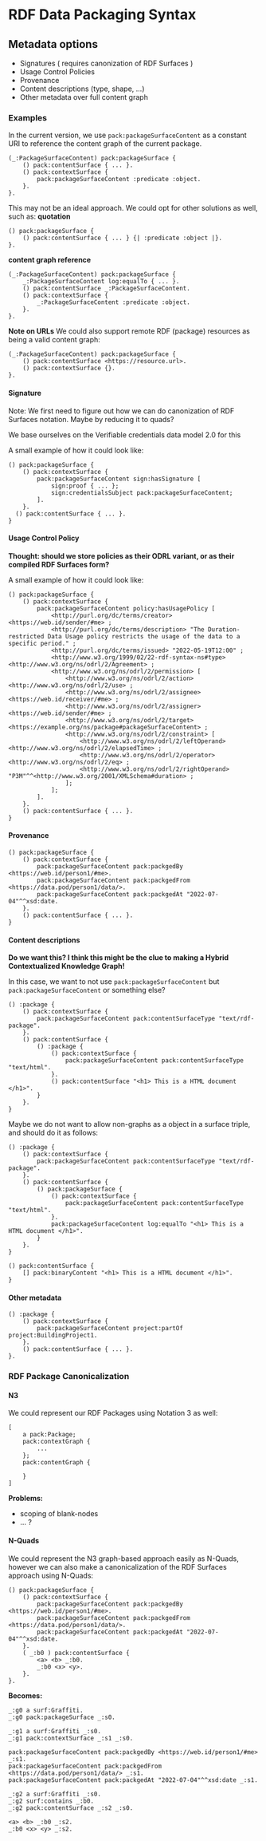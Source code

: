  # RDF Data Packaging Syntax


## Metadata options

* Signatures ( requires canonization of RDF Surfaces )
* Usage Control Policies
* Provenance
* Content descriptions (type, shape, ...)
* Other metadata over full content graph

### Examples
In the current version, we use `pack:packageSurfaceContent` as a constant URI to reference the content graph of the current package.

```
(_:PackageSurfaceContent) pack:packageSurface {
    () pack:contentSurface { ... }.
    () pack:contextSurface {
        pack:packageSurfaceContent :predicate :object.
    }.
}.
```

This may not be an ideal approach. 
We could opt for other solutions as well, such as:
**quotation**
```
() pack:packageSurface {
    () pack:contentSurface { ... } {| :predicate :object |}.
}.
```

**content graph reference**
```
(_:PackageSurfaceContent) pack:packageSurface {
    _:PackageSurfaceContent log:equalTo { ... }.
    () pack:contentSurface _:PackageSurfaceContent.
    () pack:contextSurface {
        _:PackageSurfaceContent :predicate :object.
    }.
}.
```


**Note on URLs**
We could also support remote RDF (package) resources as being a valid content graph:
```
(_:PackageSurfaceContent) pack:packageSurface {
    () pack:contentSurface <https://resource.url>.
    () pack:contextSurface {}.
}.
```

#### Signature
Note: We first need to figure out how we can do canonization of RDF Surfaces notation. Maybe by reducing it to quads?

We base ourselves on the Verifiable credentials data model 2.0 for this

A small example of how it could look like:
```
() pack:packageSurface {
    () pack:contextSurface {
        pack:packageSurfaceContent sign:hasSignature [
            sign:proof { ... };
            sign:credentialsSubject pack:packageSurfaceContent;
        ].
    }.
  () pack:contentSurface { ... }.
}
```

#### Usage Control Policy
**Thought: should we store policies as their ODRL variant, or as their compiled RDF Surfaces form?**

A small example of how it could look like:
```
() pack:packageSurface {
    () pack:contextSurface {
        pack:packageSurfaceContent policy:hasUsagePolicy [
            <http://purl.org/dc/terms/creator> <https://web.id/sender/#me> ;
            <http://purl.org/dc/terms/description> "The Duration-restricted Data Usage policy restricts the usage of the data to a specific period." ;
            <http://purl.org/dc/terms/issued> "2022-05-19T12:00" ;
            <http://www.w3.org/1999/02/22-rdf-syntax-ns#type> <http://www.w3.org/ns/odrl/2/Agreement> ;
            <http://www.w3.org/ns/odrl/2/permission> [
                <http://www.w3.org/ns/odrl/2/action> <http://www.w3.org/ns/odrl/2/use> ;
                <http://www.w3.org/ns/odrl/2/assignee> <https://web.id/receiver/#me> ;
                <http://www.w3.org/ns/odrl/2/assigner> <https://web.id/sender/#me> ;
                <http://www.w3.org/ns/odrl/2/target> <https://example.org/ns/package#packageSurfaceContent> ;
                <http://www.w3.org/ns/odrl/2/constraint> [
                    <http://www.w3.org/ns/odrl/2/leftOperand> <http://www.w3.org/ns/odrl/2/elapsedTime> ;
                    <http://www.w3.org/ns/odrl/2/operator> <http://www.w3.org/ns/odrl/2/eq> ;
                    <http://www.w3.org/ns/odrl/2/rightOperand> "P3M"^^<http://www.w3.org/2001/XMLSchema#duration> ;
                ];
            ];
        ].
    }.
    () pack:contentSurface { ... }.
}
```
#### Provenance

```
() pack:packageSurface {
    () pack:contextSurface {
        pack:packageSurfaceContent pack:packgedBy <https://web.id/person1/#me>.
        pack:packageSurfaceContent pack:packgedFrom <https://data.pod/person1/data/>.
        pack:packageSurfaceContent pack:packgedAt "2022-07-04"^^xsd:date.
    }.
    () pack:contentSurface { ... }.
}
```


#### Content descriptions
**Do we want this? I think this might be the clue to making a Hybrid Contextualized Knowledge Graph!**

In this case, we want to not use `pack:packageSurfaceContent` but `pack:packageSurfaceContent` or something else?

```
() :package {
    () pack:contextSurface {
        pack:packageSurfaceContent pack:contentSurfaceType "text/rdf-package".
    }.
    () pack:contentSurface { 
        () :package {
            () pack:contextSurface {
                pack:packageSurfaceContent pack:contentSurfaceType "text/html".
            }.
            () pack:contentSurface "<h1> This is a HTML document </h1>".
        }
    }.
}
```

Maybe we do not want to allow non-graphs as a object in a surface triple, and should do it as follows:

```
() :package {
    () pack:contextSurface {
        pack:packageSurfaceContent pack:contentSurfaceType "text/rdf-package".
    }.
    () pack:contentSurface { 
        () pack:packageSurface {
            () pack:contextSurface {
                pack:packageSurfaceContent pack:contentSurfaceType "text/html".
            }.
            pack:packageSurfaceContent log:equalTo "<h1> This is a HTML document </h1>".
        }
    }.
}
```
```
() pack:contentSurface {
    [] pack:binaryContent "<h1> This is a HTML document </h1>".
}
```

#### Other metadata

```
() :package {
    () pack:contextSurface {
        pack:packageSurfaceContent project:partOf project:BuildingProject1.
    }.
    () pack:contentSurface { ... }.
}.
```



<!-- 
* **The context field of a package MUST only reference the content of the package, and NEVER the package itself or specific identifiers inside the content of the package!**
* **What about blank nodes in nested packages? Probably not a good idea?**
* **If I'd want to say that the content graph is NOT correct, could I do it by saying "() log:onNegativeSurface pack:packageSurfaceContent" in the context?**

* We can reference signatures as a form of packaging as well
* Packaging as a basis for *P r o v e n a n c e*
* Look at LDES / TREE problems?



### Parts of a HTTP Package

#### HTTP Request

* **The specific version of HTTP followed.** HTTP and HTTP/2 are the two versions.
* **A URL.** This points to the resource on the web.
* **An HTTP method.** This indicates the specific action the request expects to receive from the server in its response.
* **HTTP request headers.** This includes data such as what type of browser is being used and what data the request is seeking from the server. It can also include cookies, which show information previously sent from the server handling the request.
* **An HTTP body.** This is optional information the server needs from the request, such as user forms -- username/password logins, short responses and file uploads -- that are being submitted to the website.

#### HTTP Response

  * **HTTP status code**, which indicates the status of the request to the client device. Responses may indicate success, an informational response, a redirect, or errors on the server or client side.
  * **HTTP response headers**, which send information about the server and requested resources.
  * **An HTTP body (optional)**. If a request is successful, this contains the requested data in the form of HTML code, which is translated into a web page by the client browser.






For purposes such as  -->

### RDF Package Canonicalization


#### N3
We could represent our RDF Packages using Notation 3 as well:

```
[
    a pack:Package;
    pack:contextGraph {
        ...
    };
    pack:contentGraph {

    }
]
```

**Problems:**
* scoping of blank-nodes
* ... ?


#### N-Quads
We could represent the N3 graph-based approach easily as N-Quads,
however we can also make a canonicalization of the RDF Surfaces approach using N-Quads:

```
() pack:packageSurface {
    () pack:contextSurface {
        pack:packageSurfaceContent pack:packgedBy <https://web.id/person1/#me>.
        pack:packageSurfaceContent pack:packgedFrom <https://data.pod/person1/data/>.
        pack:packageSurfaceContent pack:packgedAt "2022-07-04"^^xsd:date.
    }.
    ( _:b0 ) pack:contentSurface { 
        <a> <b> _:b0.
        _:b0 <x> <y>.
    }.
}.
```

**Becomes:**
```
_:g0 a surf:Graffiti.
_:g0 pack:packageSurface _:s0.

_:g1 a surf:Graffiti _:s0.
_:g1 pack:contextSurface _:s1 _:s0.

pack:packageSurfaceContent pack:packgedBy <https://web.id/person1/#me> _:s1.
pack:packageSurfaceContent pack:packgedFrom <https://data.pod/person1/data/> _:s1.
pack:packageSurfaceContent pack:packgedAt "2022-07-04"^^xsd:date _:s1.

_:g2 a surf:Graffiti _:s0.
_:g2 surf:contains _:b0.
_:g2 pack:contentSurface _:s2 _:s0.

<a> <b> _:b0 _:s2.
_:b0 <x> <y> _:s2.
```
